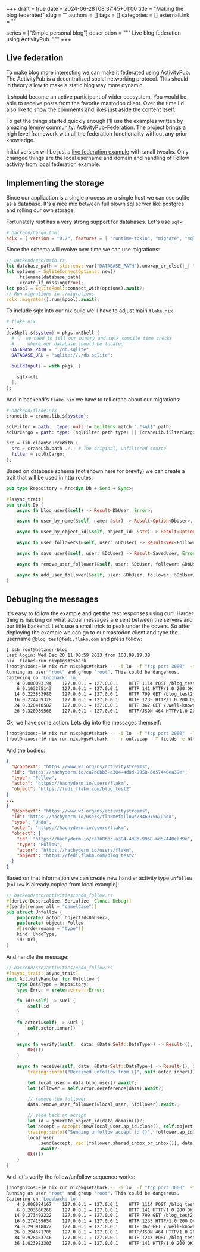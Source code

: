 +++ 
draft = true
date = 2024-06-28T08:37:45+01:00
title = "Making the blog federated"
slug = ""
authors = []
tags = []
categories = []
externalLink = ""

series = ["Simple personal blog"]
description = """
Live blog federation using ActivityPub.
"""
+++

## Live federation

To make blog more interesting we can make it federated using [ActivityPub](https://www.w3.org/TR/activitypub/).
The ActivityPub is a decentralized social networking protocol.
This should in theory allow to make a static blog way more dynamic.

It should become an active participant of wider ecosystem. You would be able to receive posts from the favorite mastodon client.
Over the time I'd also like to show the comments and likes just aside the content itself.

To get the things started quickly enough I'll use the examples written by amazing lemmy community: [ActivityPub-Federation](https://github.com/LemmyNet/activitypub-federation-rust).
The project brings a high level framework with all the federation functionality without any prior knowledge.

Initial version will be just a [live federation example](https://github.com/LemmyNet/activitypub-federation-rust/tree/main/examples/live_federation) with small tweaks.
Only changed things are the local username and domain and handling of Follow activity from local federation example.

## Implementing the storage

Since our appliaction is a single process on a single host we can use sqlite as a database.
It's a nice mix between full blown sql server like postgres and rolling our own storage.

Fortunately rust has a very strong support for databases. Let's use `sqlx`:

```toml
# backend/Cargo.toml
sqlx = { version = "0.7", features = [ "runtime-tokio", "migrate", "sqlite", "chrono" , "json"] }
```

Since the schema will evolve over time we can use migrations:

```rust
// backend/src/main.rs
let database_path = std::env::var("DATABASE_PATH").unwrap_or_else(|_| "./db.sqlite".into());
let options = SqliteConnectOptions::new()
    .filename(database_path)
    .create_if_missing(true);
let pool = SqlitePool::connect_with(options).await?;
// Run migrations in ./migrations
sqlx::migrate!().run(&pool).await?;
```

To include sqlx into our nix build we'll have to adjust main `flake.nix`

```nix
# flake.nix
...
devShell.${system} = pkgs.mkShell {
  # 👇  we need to tell our binary and sqlx compile time checks
  #     where our database should be located
  DATABASE_PATH = "./db.sqlite";
  DATABASE_URL = "sqlite://./db.sqlite";

  buildInputs = with pkgs; [
    
    sqlx-cli
  ];
};
```

And in backend's `flake.nix` we have to tell crane about our migrations:

```nix
# backend/flake.nix
craneLib = crane.lib.${system};

sqlFilter = path: _type: null != builtins.match ".*sql$" path;
sqlOrCargo = path: type: (sqlFilter path type) || (craneLib.filterCargoSources path type);

src = lib.cleanSourceWith {
  src = craneLib.path ./.; # The original, unfiltered source
  filter = sqlOrCargo;
};
```

Based on database schema (not shown here for brevity) we can create a trait that will be used in http routes.


```rust
pub type Repository = Arc<dyn Db + Send + Sync>;

#[async_trait]
pub trait Db {
    async fn blog_user(&self) -> Result<DbUser, Error>;

    async fn user_by_name(&self, name: &str) -> Result<Option<DbUser>, Error>;

    async fn user_by_object_id(&self, object_id: &str) -> Result<Option<DbUser>, Error>;

    async fn user_followers(&self, user: &DbUser) -> Result<Vec<Follower>, Error>;

    async fn save_user(&self, user: &DbUser) -> Result<SavedUser, Error>;

    async fn remove_user_follower(&self, user: &DbUser, follower: &DbUser) -> Result<(), Error>;

    async fn add_user_follower(&self, user: &DbUser, follower: &DbUser) -> Result<(), Error>;
}
```

## Debuging the messages

It's easy to follow the example and get the rest responses using curl.
Harder thing is hacking on what actual messages are sent between the servers and our little backend.
Let's use a small trick to peak under the covers. So after deploying the example we can go to our mastodon client and type the username `@blog_test@fedi.flakm.com` and press follow:


```bash
❯ ssh root@hetzner-blog
Last login: Wed Dec 20 11:00:59 2023 from 100.99.19.38
nix  flakes run nixpkgs#tshark
[root@nixos:~]# nix run nixpkgs#tshark -- -i lo  -f "tcp port 3000"  -Y http
Running as user "root" and group "root". This could be dangerous.
Capturing on 'Loopback: lo'
    4 0.000093194    127.0.0.1 → 127.0.0.1    HTTP 1114 POST /blog_test2/inbox HTTP/1.0  (application/activity+json)
    6 0.103275143    127.0.0.1 → 127.0.0.1    HTTP 141 HTTP/1.0 200 OK
   14 0.223853980    127.0.0.1 → 127.0.0.1    HTTP 799 GET /blog_test2 HTTP/1.0
   16 0.224439328    127.0.0.1 → 127.0.0.1    HTTP 1235 HTTP/1.0 200 OK  (application/activity+json)
   24 0.320410582    127.0.0.1 → 127.0.0.1    HTTP 362 GET /.well-known/webfinger?resource=acct:blog_test2@fedi.flakm.com HTTP/1.0
   26 0.320989568    127.0.0.1 → 127.0.0.1    HTTP/JSON 464 HTTP/1.0 200 OK , JSON (application/json)
```

Ok, we have some action. Lets dig into the messages themself:

```bash
[root@nixos:~]# nix run nixpkgs#tshark -- -i lo  -f "tcp port 3000"  -T fields -e http.file_data -w out.pcap
[root@nixos:~]# nix run nixpkgs#tshark -- -r out.pcap  -T fields -e http.file_data | xxd -r -p | jq
```

And the bodies:

```json
{
  "@context": "https://www.w3.org/ns/activitystreams",
  "id": "https://hachyderm.io/ca7b8bb3-a304-4d8d-9958-6d57440ea39e",
  "type": "Follow",
  "actor": "https://hachyderm.io/users/flakm",
  "object": "https://fedi.flakm.com/blog_test2"
}
...
{
  "@context": "https://www.w3.org/ns/activitystreams",
  "id": "https://hachyderm.io/users/flakm#follows/3469756/undo",
  "type": "Undo",
  "actor": "https://hachyderm.io/users/flakm",
  "object": {
    "id": "https://hachyderm.io/ca7b8bb3-a304-4d8d-9958-6d57440ea39e",
    "type": "Follow",
    "actor": "https://hachyderm.io/users/flakm",
    "object": "https://fedi.flakm.com/blog_test2"
  }
}
```

Based on that information we can create new handler activity type `Unfollow` (`Follow` is already copied from local example):

```rust
// backend/src/activities/undo_follow.rs
#[derive(Deserialize, Serialize, Clone, Debug)]
#[serde(rename_all = "camelCase")]
pub struct Unfollow {
    pub(crate) actor: ObjectId<DbUser>,
    pub(crate) object: Follow,
    #[serde(rename = "type")]
    kind: UndoType,
    id: Url,
}
```

And handle the message:

```rust
// backend/src/activities/undo_follow.rs
#[async_trait::async_trait]
impl ActivityHandler for Unfollow {
    type DataType = Repository;
    type Error = crate::error::Error;

    fn id(&self) -> &Url {
        &self.id
    }

    fn actor(&self) -> &Url {
        self.actor.inner()
    }

    async fn verify(&self, _data: &Data<Self::DataType>) -> Result<(), Self::Error> {
        Ok(())
    }

    async fn receive(self, data: &Data<Self::DataType>) -> Result<(), Self::Error> {
        tracing::info!("Received unfollow from {}", self.actor.inner());

        let local_user = data.blog_user().await?;
        let follower = self.actor.dereference(data).await?;

        // remove the follower
        data.remove_user_follower(&local_user, &follower).await?;

        // send back an accept
        let id = generate_object_id(data.domain())?;
        let accept = Accept::new(local_user.ap_id.clone(), self.object, id.clone());
        tracing::info!("Sending unfollow accept to {}", follower.ap_id);
        local_user
            .send(accept, vec![follower.shared_inbox_or_inbox()], data)
            .await?;
        Ok(())
    }
}
```

And let's verify the follow/unfollow sequence works:

```bash
[root@nixos:~]# nix run nixpkgs#tshark -- -i lo  -f "tcp port 3000"  -Y http
Running as user "root" and group "root". This could be dangerous.
Capturing on 'Loopback: lo'
    4 0.000084167    127.0.0.1 → 127.0.0.1    HTTP 1114 POST /blog_test2/inbox HTTP/1.0  (application/activity+json)
    6 0.203666266    127.0.0.1 → 127.0.0.1    HTTP 141 HTTP/1.0 200 OK
   14 0.273492222    127.0.0.1 → 127.0.0.1    HTTP 799 GET /blog_test2 HTTP/1.0
   16 0.274159654    127.0.0.1 → 127.0.0.1    HTTP 1235 HTTP/1.0 200 OK  (application/activity+json)
   24 0.293918022    127.0.0.1 → 127.0.0.1    HTTP 362 GET /.well-known/webfinger?resource=acct:blog_test2@fedi.flakm.com HTTP/1.0
   26 0.294671706    127.0.0.1 → 127.0.0.1    HTTP/JSON 464 HTTP/1.0 200 OK , JSON (application/json)
   34 0.928463746    127.0.0.1 → 127.0.0.1    HTTP 1243 POST /blog_test2/inbox HTTP/1.0  (application/activity+json)
   36 1.023983303    127.0.0.1 → 127.0.0.1    HTTP 141 HTTP/1.0 200 OK
```







